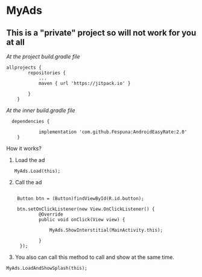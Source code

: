 # MyAds

This is a "private" project so will not work for you at all
------------------

*At the project build.gradle file*

```
allprojects {
		repositories {
			...
			maven { url 'https://jitpack.io' }
      
		}
	}
```

*At the inner build.gradle file*

```
  dependencies {
  
	        implementation 'com.github.Fespuna:AndroidEasyRate:2.0'
	}
```

How it works?

1) Load the ad
```
   MyAds.Load(this);
```
2) Call the ad
```

    Button btn = (Button)findViewById(R.id.button);

    btn.setOnClickListener(new View.OnClickListener() {
            @Override
            public void onClick(View view) {

                MyAds.ShowInterstitial(MainActivity.this);

            }
     });
```
        
3) You also can call this method to call and show at the same time.
```
MyAds.LoadAndShowSplash(this);
```
